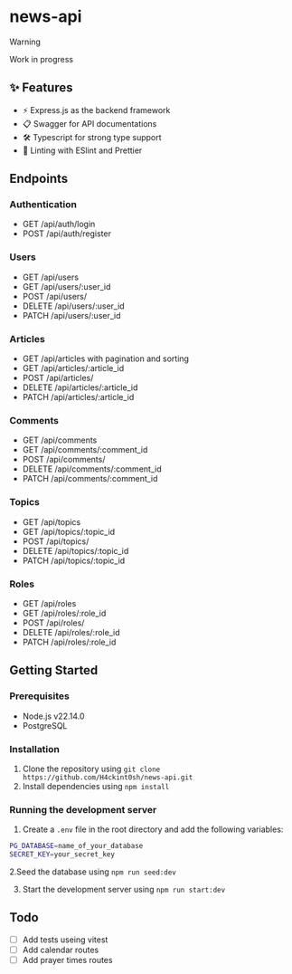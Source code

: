 # news-api

> [!WARNING]
> Work in progress

## ✨ Features

- ⚡ Express.js as the backend framework
- 📋 Swagger for API documentations
- 🛠 Typescript for strong type support
- 📄 Linting with ESlint and Prettier

## Endpoints

### Authentication

- GET /api/auth/login
- POST /api/auth/register

### Users

- GET /api/users
- GET /api/users/:user_id
- POST /api/users/
- DELETE /api/users/:user_id
- PATCH /api/users/:user_id

### Articles

- GET /api/articles with pagination and sorting
- GET /api/articles/:article_id
- POST /api/articles/
- DELETE /api/articles/:article_id
- PATCH /api/articles/:article_id

### Comments

- GET /api/comments
- GET /api/comments/:comment_id
- POST /api/comments/
- DELETE /api/comments/:comment_id
- PATCH /api/comments/:comment_id

### Topics

- GET /api/topics
- GET /api/topics/:topic_id
- POST /api/topics/
- DELETE /api/topics/:topic_id
- PATCH /api/topics/:topic_id

### Roles

- GET /api/roles
- GET /api/roles/:role_id
- POST /api/roles/
- DELETE /api/roles/:role_id
- PATCH /api/roles/:role_id

## Getting Started

### Prerequisites

- Node.js v22.14.0
- PostgreSQL

### Installation

1. Clone the repository using `git clone https://github.com/H4ckint0sh/news-api.git`
2. Install dependencies using `npm install`

### Running the development server

1. Create a `.env` file in the root directory and add the following variables:

```bash
PG_DATABASE=name_of_your_database
SECRET_KEY=your_secret_key
```

2.Seed the database using `npm run seed:dev`

3. Start the development server using `npm run start:dev`

## Todo

- [ ] Add tests useing vitest
- [ ] Add calendar routes
- [ ] Add prayer times routes
